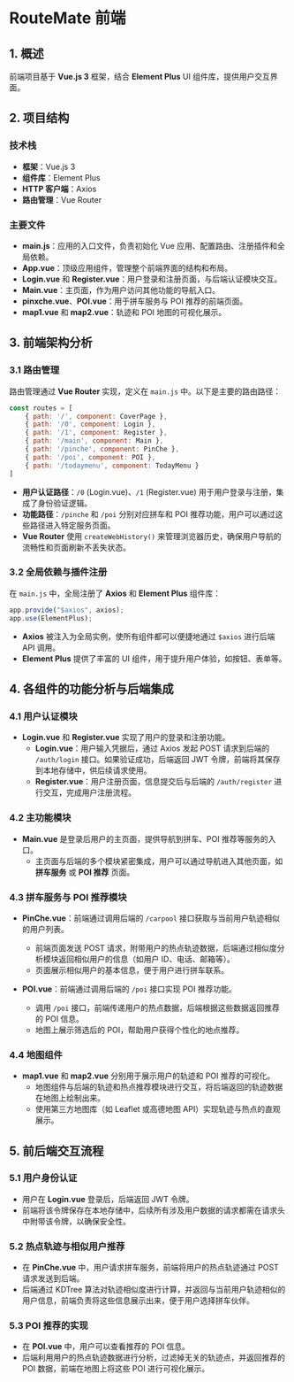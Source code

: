 # RouteMate 前端

## 1. 概述

前端项目基于 **Vue.js 3** 框架，结合 **Element Plus** UI 组件库，提供用户交互界面。

## 2. 项目结构

### 技术栈
- **框架**：Vue.js 3
- **组件库**：Element Plus
- **HTTP 客户端**：Axios
- **路由管理**：Vue Router

### 主要文件
- **main.js**：应用的入口文件，负责初始化 Vue 应用、配置路由、注册插件和全局依赖。
- **App.vue**：顶级应用组件，管理整个前端界面的结构和布局。
- **Login.vue** 和 **Register.vue**：用户登录和注册页面，与后端认证模块交互。
- **Main.vue**：主页面，作为用户访问其他功能的导航入口。
- **pinxche.vue**、**POI.vue**：用于拼车服务与 POI 推荐的前端页面。
- **map1.vue** 和 **map2.vue**：轨迹和 POI 地图的可视化展示。

## 3. 前端架构分析

### 3.1 路由管理

路由管理通过 **Vue Router** 实现，定义在 `main.js` 中。以下是主要的路由路径：
```javascript
const routes = [
    { path: '/', component: CoverPage },
    { path: '/0', component: Login },
    { path: '/1', component: Register },
    { path: '/main', component: Main },
    { path: '/pinche', component: PinChe },
    { path: '/poi', component: POI },
    { path: '/todaymenu', component: TodayMenu }
]
```
- **用户认证路径**：`/0` (Login.vue)、`/1` (Register.vue) 用于用户登录与注册，集成了身份验证逻辑。
- **功能路径**：`/pinche` 和 `/poi` 分别对应拼车和 POI 推荐功能，用户可以通过这些路径进入特定服务页面。
- **Vue Router** 使用 `createWebHistory()` 来管理浏览器历史，确保用户导航的流畅性和页面刷新不丢失状态。

### 3.2 全局依赖与插件注册

在 `main.js` 中，全局注册了 **Axios** 和 **Element Plus** 组件库：
```javascript
app.provide("$axios", axios);
app.use(ElementPlus);
```
- **Axios** 被注入为全局实例，使所有组件都可以便捷地通过 `$axios` 进行后端 API 调用。
- **Element Plus** 提供了丰富的 UI 组件，用于提升用户体验，如按钮、表单等。

## 4. 各组件的功能分析与后端集成

### 4.1 用户认证模块

- **Login.vue** 和 **Register.vue** 实现了用户的登录和注册功能。
    - **Login.vue**：用户输入凭据后，通过 Axios 发起 POST 请求到后端的 `/auth/login` 接口。如果验证成功，后端返回 JWT 令牌，前端将其保存到本地存储中，供后续请求使用。
    - **Register.vue**：用户注册页面，信息提交后与后端的 `/auth/register` 进行交互，完成用户注册流程。

### 4.2 主功能模块

- **Main.vue** 是登录后用户的主页面，提供导航到拼车、POI 推荐等服务的入口。
    - 主页面与后端的多个模块紧密集成，用户可以通过导航进入其他页面，如 **拼车服务** 或 **POI 推荐** 页面。

### 4.3 拼车服务与 POI 推荐模块

- **PinChe.vue**：前端通过调用后端的 `/carpool` 接口获取与当前用户轨迹相似的用户列表。
    - 前端页面发送 POST 请求，附带用户的热点轨迹数据，后端通过相似度分析模块返回相似用户的信息（如用户 ID、电话、邮箱等）。
    - 页面展示相似用户的基本信息，便于用户进行拼车联系。

- **POI.vue**：前端通过调用后端的 `/poi` 接口实现 POI 推荐功能。
    - 调用 `/poi` 接口，前端传递用户的热点数据，后端根据这些数据返回推荐的 POI 信息。
    - 地图上展示筛选后的 POI，帮助用户获得个性化的地点推荐。

### 4.4 地图组件

- **map1.vue** 和 **map2.vue** 分别用于展示用户的轨迹和 POI 推荐的可视化。
    - 地图组件与后端的轨迹和热点推荐模块进行交互，将后端返回的轨迹数据在地图上绘制出来。
    - 使用第三方地图库（如 Leaflet 或高德地图 API）实现轨迹与热点的直观展示。

## 5. 前后端交互流程

### 5.1 用户身份认证
- 用户在 **Login.vue** 登录后，后端返回 JWT 令牌。
- 前端将该令牌保存在本地存储中，后续所有涉及用户数据的请求都需在请求头中附带该令牌，以确保安全性。

### 5.2 热点轨迹与相似用户推荐
- 在 **PinChe.vue** 中，用户请求拼车服务，前端将用户的热点轨迹通过 POST 请求发送到后端。
- 后端通过 KDTree 算法对轨迹相似度进行计算，并返回与当前用户轨迹相似的用户信息，前端负责将这些信息展示出来，便于用户选择拼车伙伴。

### 5.3 POI 推荐的实现
- 在 **POI.vue** 中，用户可以查看推荐的 POI 信息。
- 后端利用用户的热点轨迹数据进行分析，过滤掉无关的轨迹点，并返回推荐的 POI 数据，前端在地图上将这些 POI 进行可视化展示。


